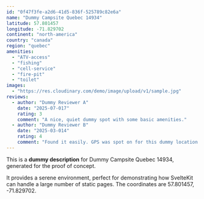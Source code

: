 ```yaml
---
id: "0f47f3fe-a2d6-41d5-836f-525789c82e6a"
name: "Dummy Campsite Quebec 14934"
latitude: 57.801457
longitude: -71.829702
continent: "north-america"
country: "canada"
region: "quebec"
amenities:
  - "ATV-access"
  - "fishing"
  - "cell-service"
  - "fire-pit"
  - "toilet"
images:
  - "https://res.cloudinary.com/demo/image/upload/v1/sample.jpg"
reviews:
  - author: "Dummy Reviewer A"
    date: "2025-07-017"
    rating: 3
    comment: "A nice, quiet dummy spot with some basic amenities."
  - author: "Dummy Reviewer B"
    date: "2025-03-014"
    rating: 4
    comment: "Found it easily. GPS was spot on for this dummy location."
---
```


This is a **dummy description** for Dummy Campsite Quebec 14934, generated for the proof of concept.

It provides a serene environment, perfect for demonstrating how SvelteKit can handle a large number of static pages. The coordinates are 57.801457, -71.829702.

